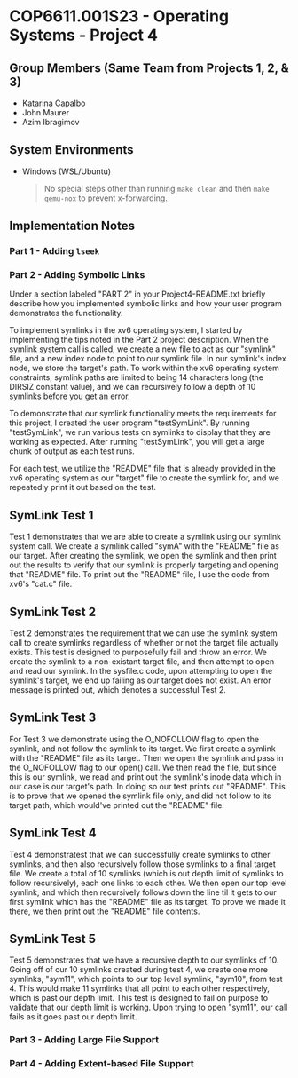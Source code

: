 # COP6611.001S23 - Operating Systems - Project 4

## Group Members (Same Team from Projects 1, 2, & 3)
* Katarina Capalbo 
* John Maurer
* Azim Ibragimov

## System Environments
- Windows (WSL/Ubuntu)
    > No special steps other than running `make clean` and then `make qemu-nox` to prevent x-forwarding.

## Implementation Notes

### Part 1 - Adding `lseek`

### Part 2 - Adding Symbolic Links
Under a section labeled "PART 2" in your Project4-README.txt briefly describe how you implemented symbolic links and how your user program demonstrates the functionality.

To implement symlinks in the xv6 operating system, I started by implementing the tips noted in the Part 2 project description. When the symlink system call is called, we create a new file to act as our "symlink" file, and a new index node to point to our symlink file. In our symlink's index node, we store the target's path. To work within the xv6 operating system constraints, symlink paths are limited to being 14 characters long (the DIRSIZ constant value), and we can recursively follow a depth of 10 symlinks before you get an error.

To demonstrate that our symlink functionality meets the requirements for this project, I created the user program "testSymLink". By running "testSymLink", we run various tests on symlinks to display that they are working as expected. After running "testSymLink", you will get a large chunk of output as each test runs.

For each test, we utilize the "README" file that is already provided in the xv6 operating system as our "target" file to create the symlink for, and we repeatedly print it out based on the test. 

SymLink Test 1
---------------------------
Test 1 demonstrates that we are able to create a symlink using our symlink system call. We create a symlink called "symA" with the "README" file as our target. After creating the symlink, we open the symlink and then print out the results to verify that our symlink is properly targeting and opening that "README" file. To print out the "README" file, I use the code from xv6's "cat.c" file. 

SymLink Test 2
---------------------------
Test 2 demonstrates the requirement that we can use the symlink system call to create symlinks regardless of whether or not the target file actually exists. This test is designed to purposefully fail and throw an error. We create the symlink to a non-existant target file, and then attempt to open and read our symlink. In the sysfile.c code, upon attempting to open the symlink's target, we end up failing as our target does not exist. An error message is printed out, which denotes a successful Test 2.

SymLink Test 3
---------------------------
For Test 3 we demonstrate using the O_NOFOLLOW flag to open the symlink, and not follow the symlink to its target. We first create a symlink with the "README" file as its target. Then we open the symlink and pass in the O_NOFOLLOW flag to our open() call. We then read the file, but since this is our symlink, we read and print out the symlink's inode data which in our case is our target's path. In doing so our test prints out "README". This is to prove that we opened the symlink file only, and did not follow to its target path, which would've printed out the "README" file.

SymLink Test 4
---------------------------
Test 4 demonstratest that we can successfully create symlinks to other symlinks, and then also recursively follow those symlinks to a final target file. We create a total of 10 symlinks (which is out depth limit of symlinks to follow recursively), each one links to each other. We then open our top level symlink, and which then recursively follows down the line til it gets to our first symlink which has the "README" file as its target. To prove we made it there, we then print out the "README" file contents.


SymLink Test 5
---------------------------
Test 5 demonstrates that we have a recursive depth to our symlinks of 10. Going off of our 10 symlinks created during test 4, we create one more symlinks, "sym11", which points to our top level symlink, "sym10", from test 4. This would make 11 symlinks that all point to each other respectively, which is past our depth limit. This test is designed to fail on purpose to validate that our depth limit is working. Upon trying to open "sym11", our call fails as it goes past our depth limit.

### Part 3 - Adding Large File Support

### Part 4 - Adding Extent-based File Support
